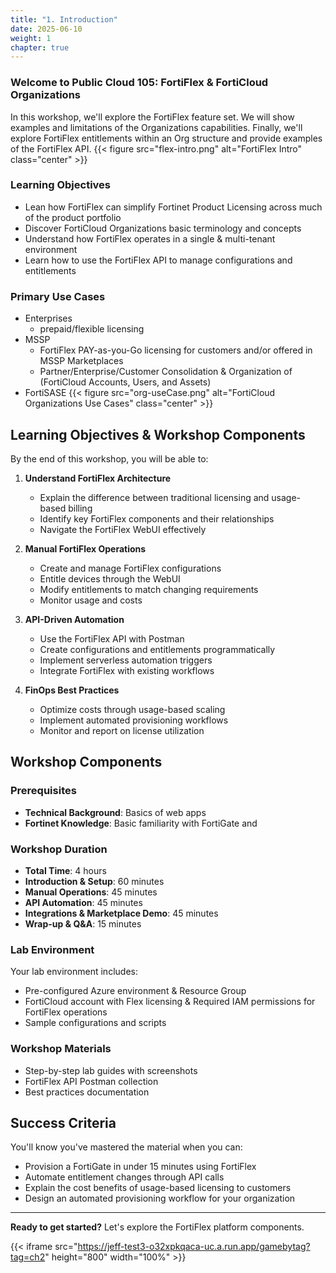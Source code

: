 ```yaml
---
title: "1. Introduction"
date: 2025-06-10
weight: 1
chapter: true
---
```


### Welcome to Public Cloud 105: FortiFlex & FortiCloud Organizations

In this workshop, we'll explore the FortiFlex feature set.  We will show examples and limitations of the Organizations capabilities.  Finally, we'll explore FortiFlex entitlements within an Org structure and provide examples of the FortiFlex API.
{{< figure src="flex-intro.png" alt="FortiFlex Intro" class="center" >}}

### Learning Objectives
- Lean how FortiFlex can simplify Fortinet Product Licensing across much of the product portfolio
- Discover FortiCloud Organizations basic terminology and concepts
- Understand how FortiFlex operates in a single & multi-tenant environment
- Learn how to use the FortiFlex API to manage configurations and entitlements

### Primary Use Cases
- Enterprises
   - prepaid/flexible licensing
- MSSP
  - FortiFlex PAY-as-you-Go licensing for customers and/or offered in MSSP Marketplaces
  - Partner/Enterprise/Customer Consolidation & Organization of (FortiCloud Accounts, Users, and Assets)
- FortiSASE
{{< figure src="org-useCase.png" alt="FortiCloud Organizations Use Cases" class="center" >}}

## Learning Objectives & Workshop Components

By the end of this workshop, you will be able to:

1. **Understand FortiFlex Architecture**
   - Explain the difference between traditional licensing and usage-based billing
   - Identify key FortiFlex components and their relationships
   - Navigate the FortiFlex WebUI effectively

2. **Manual FortiFlex Operations**
   - Create and manage FortiFlex configurations
   - Entitle devices through the WebUI
   - Modify entitlements to match changing requirements
   - Monitor usage and costs

3. **API-Driven Automation**
   - Use the FortiFlex API with Postman
   - Create configurations and entitlements programmatically  
   - Implement serverless automation triggers
   - Integrate FortiFlex with existing workflows

4. **FinOps Best Practices**
   - Optimize costs through usage-based scaling
   - Implement automated provisioning workflows
   - Monitor and report on license utilization

## Workshop Components

### Prerequisites
- **Technical Background**: Basics of web apps
- **Fortinet Knowledge**: Basic familiarity with FortiGate and 


### Workshop Duration
- **Total Time**: 4 hours
- **Introduction & Setup**: 60 minutes
- **Manual Operations**: 45 minutes  
- **API Automation**: 45 minutes
- **Integrations & Marketplace Demo**: 45 minutes
- **Wrap-up & Q&A**: 15 minutes

### Lab Environment
Your lab environment includes:
- Pre-configured Azure environment & Resource Group
- FortiCloud account with Flex licensing & Required IAM permissions for FortiFlex operations
- Sample configurations and scripts

### Workshop Materials
- Step-by-step lab guides with screenshots
- FortiFlex API Postman collection
- Best practices documentation

## Success Criteria

You'll know you've mastered the material when you can:
- Provision a FortiGate in under 15 minutes using FortiFlex
- Automate entitlement changes through API calls
- Explain the cost benefits of usage-based licensing to customers
- Design an automated provisioning workflow for your organization

---

**Ready to get started?** Let's explore the FortiFlex platform components.



   {{< iframe src="https://jeff-test3-o32xpkqaca-uc.a.run.app/gamebytag?tag=ch2" height="800" width="100%" >}}
